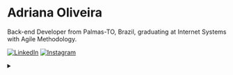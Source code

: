 <!--<img align="right" alt="Developer vector created by storyset - www.freepik.com" height="380" src="https://user-images.githubusercontent.com/97471199/230774187-e482399b-492c-4c17-a831-0314bf90526e.png">-->

<h1>
    <!--<a href="https://oliveiraas.github.io/">
     <img align="center" alt="Adriana Oliveira" width="36px" src=![image](https://github.com/oliveiraas/lab-open-source/assets/78982435/412b13c5-1ee9-4b79-8b3e-afc42bdda7c5)></a>-->
    <span>Adriana Oliveira</span>
</h1>

<p align="justify">Back-end Developer from Palmas-TO, Brazil, graduating at Internet Systems with Agile Methodology. 
</p>
<!--<h3 align="left">Connect with me</h3>-->

[![LinkedIn](https://img.shields.io/badge/-LinkedIn-000?style=for-the-badge&logo=linkedin&logoColor=a33f00&color:FFF)](https://www.linkedin.com/in/adrianaodas/)
[![Instagram](https://img.shields.io/badge/-Instagram-000?style=for-the-badge&logo=instagram&logoColor=a33f00&color:FFF)](https://www.instagram.com/unicaadrianaoliveira/)

<!--<h3 align="left">GitHub Stats</h3>

![GitHub stats](https://github-readme-stats-git-masterrstaa-rickstaa.vercel.app/api?username=adrianaoliveira&hide_title=true&show_icons=true&include_all_commits=false&count_private=true&line_height=25&hide=issues&bg_color=000&title_color=a33f00&text_color=FFF&border_radius=3&border_color=a33f00&icon_color=FF00F6&theme=jolly)

<br>-->

<details align="left">
  <summary></summary> 
 
  - Badges by <a href="https://shields.io/">shields.io</a><br>
  - GitHub Stats by <a href="https://github.com/anuraghazra/github-readme-stats">anuraghazra</a>
  - Developer vector created by <a href="https://www.freepik.com/vectors/developer">storyset - www.freepik.com</a> (edited by author)
 
  <div align="right">By <a href="https://github.com/oliveiraas">AO</a>.</div>

</details>
